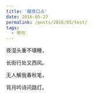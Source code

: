 ```yaml
---
title: '醒夜口占'
date: 2016-05-27
permalink: /posts/2016/05/test/
tags:
  - 绝句
---
```


夜湿头重不堪睡，

长街行处又西风。

无人解我春秋笔，

背月吟诗问路灯。



 